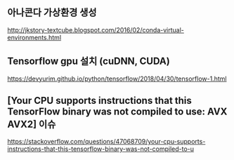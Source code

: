 ## 아나콘다 가상환경 생성
<http://jkstory-textcube.blogspot.com/2016/02/conda-virtual-environments.html>

## Tensorflow gpu 설치 (cuDNN, CUDA)

<https://devyurim.github.io/python/tensorflow/2018/04/30/tensorflow-1.html>

## [Your CPU supports instructions that this TensorFlow binary was not compiled to use: AVX AVX2] 이슈

<https://stackoverflow.com/questions/47068709/your-cpu-supports-instructions-that-this-tensorflow-binary-was-not-compiled-to-u>

